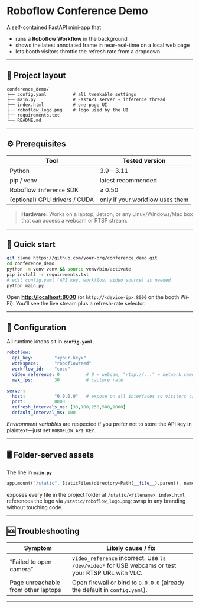 # Roboflow Conference Demo

A self-contained FastAPI mini-app that

* runs a **Roboflow Workflow** in the background
* shows the latest annotated frame in near-real-time on a local web page
* lets booth visitors throttle the refresh rate from a dropdown

---

## 📂 Project layout

```
conference_demo/
├── config.yaml          # all tweakable settings
├── main.py              # FastAPI server + inference thread
├── index.html           # one-page UI
├── roboflow_logo.png    # logo used by the UI
├── requirements.txt
└── README.md
```

---

## ⚙️ Prerequisites

| Tool                          | Tested version                  |
| ----------------------------- | ------------------------------- |
| Python                        | 3.9 – 3.11                      |
| pip / venv                    | latest recommended              |
| Roboflow `inference` SDK      | ≥ 0.50                          |
| (optional) GPU drivers / CUDA | only if your workflow uses them |

> **Hardware:** Works on a laptop, Jetson, or any Linux/Windows/Mac box that can access a webcam or RTSP stream.

---

## 🚀 Quick start

```bash
git clone https://github.com/your-org/conference_demo.git
cd conference_demo
python -m venv venv && source venv/bin/activate
pip install -r requirements.txt
# edit config.yaml (API key, workflow, video source) as needed
python main.py
```

Open **[http://localhost:8000](http://localhost:8000)** (or `http://<device-ip>:8000` on the booth Wi-Fi).
You’ll see the live stream plus a refresh-rate selector.

---

## 🔧 Configuration

All runtime knobs sit in **`config.yaml`**.

```yaml
roboflow:
  api_key:        "<your-key>"
  workspace:      "roboflowreed"
  workflow_id:    "coco"
  video_reference: 0          # 0 = webcam, "rtsp://..." = network camera
  max_fps:        30          # capture rate

server:
  host:           "0.0.0.0"   # expose on all interfaces so visitors can connect
  port:           8000
  refresh_intervals_ms: [33,100,250,500,1000]
  default_interval_ms: 100
```

*Environment variables* are respected if you prefer not to store the API key in plaintext—just set `ROBOFLOW_API_KEY`.

---

## 🖥️ Folder-served assets

The line in **`main.py`**

```python
app.mount("/static", StaticFiles(directory=Path(__file__).parent), name="static")
```

exposes every file in the project folder at `/static/<filename>`.
`index.html` references the logo via `/static/roboflow_logo.png`; swap in any branding without touching code.

---

## 🆘 Troubleshooting

| Symptom                                                                   | Likely cause / fix                                                                                                                                                      |
| ------------------------------------------------------------------------- | ----------------------------------------------------------------------------------------------------------------------------------------------------------------------- |
| “Failed to open camera”                                                   | `video_reference` incorrect. Use `ls /dev/video*` for USB webcams or test your RTSP URL with VLC.                                                                       |
| Page unreachable from other laptops                                       | Open firewall or bind to `0.0.0.0` (already the default in `config.yaml`).                                                                                              |

---